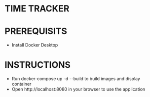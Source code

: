 # TIME TRACKER
 
# PREREQUISITS

- Install Docker Desktop

# INSTRUCTIONS

- Run docker-compose up -d --build to build images and display container
- Open http://localhost:8080 in your browser to use the application 